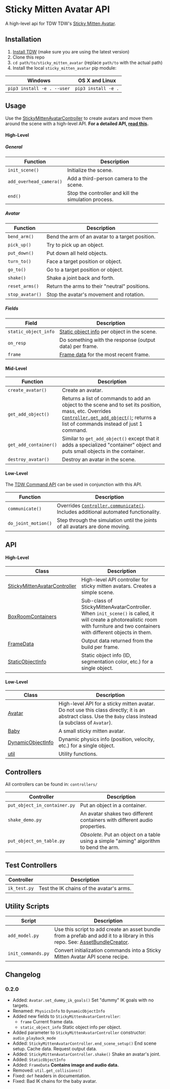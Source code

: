 # Sticky Mitten Avatar API

A high-level api for TDW TDW's [Sticky Mitten Avatar](https://github.com/threedworld-mit/tdw/blob/master/Documentation/misc_frontend/sticky_mitten_avatar.md). 

## Installation

1. [Install TDW](https://github.com/threedworld-mit/tdw/) (make sure you are using the latest version)
2. Clone this repo
3. `cd path/to/sticky_mitten_avatar` (replace `path/to` with the actual path)
4. Install the local `sticky_mitten_avatar` pip module:

| Windows                    | OS X and Linux      |
| -------------------------- | ------------------- |
| `pip3 install -e . --user` | `pip3 install -e .` |

## Usage

Use the [StickyMittenAvatarController](Documentation/sma_controller.md) to create avatars and move them around the scene with a high-level API. **For a detailed API, [read this](Documentation/sma_controller.md).**

#### High-Level

##### General

| Function                | Description                                          |
| ----------------------- | ---------------------------------------------------- |
| `init_scene()`          | Initialize the scene.                                |
| `add_overhead_camera()` | Add a third-person camera to the scene.              |
| `end()`                 | Stop the controller and kill the simulation process. |

##### Avatar

| Function                | Description                                                  |
| ----------------------- | ------------------------------------------------------------ |
| `bend_arm()`            | Bend the arm of an avatar to a target position. |
| `pick_up()`             | Try to pick up an object.                  |
| `put_down()`            | Put down all held objects.                 |
| `turn_to()`             | Face a target position or object.          |
| `go_to()`               | Go to a target position or object.         |
| `shake()`               | Shake a joint back and forth.              |
| `reset_arms()`          | Return the arms to their "neutral" positions.                |
| `stop_avatar()`         | Stop the avatar's movement and rotation.                     |

##### Fields

| Field | Description |
| ----- | ----------- |
| `static_object_info`    | [Static object info](Documentation/static_object_info.md) per object in the scene. |
| `on_resp`               | Do something with the response (output data) per frame.      |
| `frame`                 | [Frame data](Documentation/frame_data.md) for the most recent frame. |

#### Mid-Level

| Function | Description |
| -------- | ----------- |
| `create_avatar()`       | Create an avatar.                                            |
| `get_add_object()`      | Returns a list of commands to add an object to the scene and to set its position, mass, etc. Overrides [`Controller.get_add_object()`](https://github.com/threedworld-mit/tdw/blob/master/Documentation/python/controller.md#get_add_objectself-model_name-str-object_id-int-positionx-0-y-0-z-0-rotationx-0-y-0-z-0-library-str-----dict); returns a list of commands instead of just 1 command. |
| `get_add_container()`   | Similar to `get_add_object()` except that it adds a specialized "container" object and puts small objects in the container. |
| `destroy_avatar()` | Destroy an avatar in the scene. |

#### Low-Level

The [TDW Command API](https://github.com/threedworld-mit/tdw/blob/master/Documentation/api/command_api.md) can be used in conjunction with this API.

| Function            | Description                                                  |
| ------------------- | ------------------------------------------------------------ |
| `communicate()`     | Overrides [`Controller.communicate()`](https://github.com/threedworld-mit/tdw/blob/master/Documentation/python/controller.md#communicateself-commands-uniondict-listdict---list). Includes additional automated functionality. |
| `do_joint_motion()` | Step through the simulation until the joints of all avatars are done moving. |

## API

#### High-Level

| Class                                                        | Description                                                  |
| ------------------------------------------------------------ | ------------------------------------------------------------ |
| [StickyMittenAvatarController](Documentation/sma_controller.md) | High-level API controller for sticky mitten avatars. Creates a simple scene. |
| [BoxRoomContainers](Documentation/box_room_containers.md)    | Sub-class of StickyMittenAvatarController. When `init_scene()` is called, it will create a photorealistic room with furniture and two containers with different objects in them. |
| [FrameData](Documentation/frame_data.md)                     | Output data returned from the build per frame.               |
| [StaticObjectInfo](Documentation/static_object_info.md)      | Static object info (ID, segmentation color, etc.) for a single object. |

#### Low-Level

| Class                                                        | Description                                                  |
| ------------------------------------------------------------ | ------------------------------------------------------------ |
| [Avatar](Documentation/avatar.md)                            | High-level API for a sticky mitten avatar. Do not use this class directly; it is an abstract class. Use the `Baby` class instead (a subclass of `Avatar`). |
| [Baby](Documentation/baby.md)                                | A small sticky mitten avatar.                                |
| [DynamicObjectInfo](Documentation/dynamic_object_info.md)    | Dynamic physics info (position, velocity, etc.) for a single object. |
| [util](Documentation/util.md)                                | Utility functions.                                           |

## Controllers

All controllers can be found in: `controllers/`

| Controller                   | Description                                                  |
| ---------------------------- | ------------------------------------------------------------ |
| `put_object_in_container.py` | Put an object in a container.                                |
| `shake_demo.py`              | An avatar shakes two different containers with different audio properties. |
| `put_object_on_table.py`     | _Obsolete._ Put an object on a table using a simple "aiming" algorithm to bend the arm. |

## Test Controllers

| Controller   | Description                              |
| ------------ | ---------------------------------------- |
| `ik_test.py` | Test the IK chains of the avatar's arms. |

## Utility Scripts

| Script             | Description                                                  |
| ------------------ | ------------------------------------------------------------ |
| `add_model.py`     | Use this script to add create an asset bundle from a prefab and add it to a library in this repo. See:  [AssetBundleCreator](https://github.com/threedworld-mit/tdw/blob/master/Documentation/python/asset_bundle_creator.md). |
| `init_commands.py` | Convert initialization commands into a Sticky Mitten Avatar API scene recipe. |

## Changelog

### 0.2.0

- Added: `Avatar.set_dummy_ik_goals()` Set "dummy" IK goals with no targets.
- Renamed: `PhysicsInfo` to `DynamicObjectInfo`
- Added new fields to `StickyMittenAvatarController`:
  - `frame` Current frame data. 
  - `static_object_info` Static object info per object.
- Added parameter to `StickyMittenAvatarController` constructor: `audio_playback_mode`
- Added: `StickyMittenAvatarController.end_scene_setup()` End scene setup. Cache data. Request output data.
- Added: `StickyMittenAvatarController.shake()` Shake an avatar's joint.
- Added: `StaticObjectInfo`
- Added: `FrameData` **Contains image and audio data.**
- Removed: `util.get_collisions()`
- Fixed: `def` headers in documentation.
- Fixed: Bad IK chains for the baby avatar.